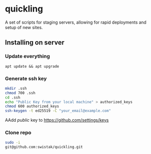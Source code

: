 # quickling

A set of scripts for staging servers, allowing for rapid deployments and setup of new sites.

## Installing on server

### Update everything

```
apt update && apt upgrade
```

### Generate ssh key

```bash
mkdir .ssh
chmod 700 .ssh
cd .ssh
echo "Public Key from your local machine" > authorized_keys
chmod 600 authorized_keys
ssh-keygen -t ed25519 -C "your_email@example.com"
```

AAdd _public_ key to https://github.com/settings/keys

### Clone repo

```bash
sudo -i
git@github.com:swistak/quickling.git
```
